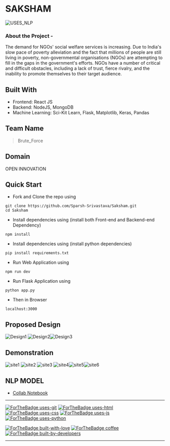 # SAKSHAM
![USES_NLP](https://github.com/Sparsh-Srivastava/Paper/blob/main/Screenshots/uses-nlp.svg)
### About the Project -
The demand for NGOs' social welfare services is increasing.
Due to India's slow pace of poverty alleviation and the fact that millions of people are still living in poverty, non-governmental organisations (NGOs) are attempting to fill in the gaps in the government's efforts.
NGOs have a number of critical and difficult obstacles, including a lack of trust, fierce rivalry, and the inability to promote themselves to their target audience.


## Built With

- Frontend: React JS
- Backend: NodeJS, MongoDB
- Machine Learning: Sci-Kit Learn, Flask, Matplotlib, Keras, Pandas

## Team Name
>Brute_Force

## Domain
OPEN INNOVATION

## Quick Start

- Fork and Clone the repo using

```
git clone https://github.com/Sparsh-Srivastava/Saksham.git
cd Saksham
```

- Install dependencies using (install both Front-end and Backend-end Dependency)

```
npm install
```
- Install dependencies using (install python dependencies)
```
pip install requirements.txt
```

- Run Web Application using

```
npm run dev
```
- Run Flask Application using

```
python app.py
```


- Then in Browser

```
localhost:3000
```

## Proposed Design
![Design1](https://github.com/Sparsh-Srivastava/Ssaksham/blob/main/Screenshots/design_1.png) ![Design2](https://github.com/Sparsh-Srivastava/Ssaksham/blob/main/Screenshots/design_2.png)![Design3](https://github.com/Sparsh-Srivastava/Ssaksham/blob/main/Screenshots/design_3.png)

## Demonstration
![site1](https://github.com/Sparsh-Srivastava/Ssaksham/blob/main/Screenshots/site_1.png) ![site2](https://github.com/Sparsh-Srivastava/Ssaksham/blob/main/Screenshots/site_2.png) ![site3](https://github.com/Sparsh-Srivastava/Ssaksham/blob/main/Screenshots/site_3.png) ![site4](https://github.com/Sparsh-Srivastava/Ssaksham/blob/main/Screenshots/site_4.png)![site5](https://github.com/Sparsh-Srivastava/Ssaksham/blob/main/Screenshots/site_5.png)![site6](https://github.com/Sparsh-Srivastava/Ssaksham/blob/main/Screenshots/site_6.png)

## NLP MODEL
- [Collab Notebook](https://github.com/Sparsh-Srivastava/Paper/blob/main/Saksham_NLP.ipynb)

---

[![ForTheBadge uses-git](http://ForTheBadge.com/images/badges/uses-git.svg)](https://github.com/Sparsh-Srivastava/Paper)
[![ForTheBadge uses-html](http://ForTheBadge.com/images/badges/uses-html.svg)](https://github.com/Sparsh-Srivastava/Paper)
[![ForTheBadge uses-css](http://ForTheBadge.com/images/badges/uses-css.svg)](https://github.com/Sparsh-Srivastava/Paper)
[![ForTheBadge uses-js](http://ForTheBadge.com/images/badges/uses-js.svg)](https://github.com/Sparsh-Srivastava/Paper)
[![ForTheBadge uses-python](https://forthebadge.com/images/badges/made-with-python.svg)](https://github.com/Sparsh-Srivastava/Paper)

[![ForTheBadge built-with-love](http://ForTheBadge.com/images/badges/built-with-love.svg)](https://github.com/Sparsh-Srivastava/Paper)
[![ForTheBadge coffee](https://forthebadge.com/images/badges/powered-by-coffee.svg)](https://github.com/Sparsh-Srivastava/Paper)
[![ForTheBadge built-by-developers](http://ForTheBadge.com/images/badges/built-by-developers.svg)](https://github.com/Sparsh-Srivastava/Paper)

---
